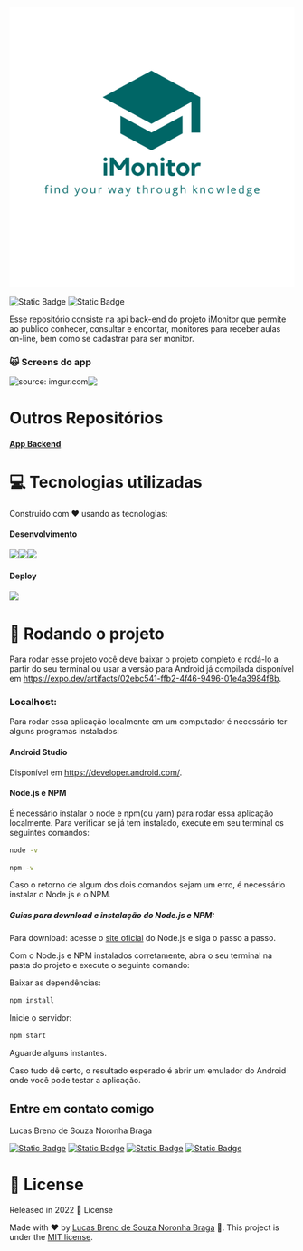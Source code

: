 ![](https://raw.githubusercontent.com/lucasbbs/iMonitor-backend/fa82741cef566db067831f00e4f4088f129415b0/Imonitor%20copy.svg)

![Static Badge](https://img.shields.io/badge/version-1.0.0-blue.svg)
![Static Badge](https://img.shields.io/badge/License-MIT-yellow.svg)

Esse repositório consiste na api back-end do projeto iMonitor que permite ao publico conhecer, consultar e encontar, monitores para receber aulas on-line, bem como se cadastrar para ser monitor.

### :scream_cat: Screens do app

<div style="display: flex; flex-direction: 'row'; align-items: 'center';">
   <img src="https://i.imgur.com/c4dWzLN.gif" title="source: imgur.com" /><img src="https://github.com/lucasbbs/iMonitor-Backend/blob/master/file.gif?raw=true" />
</div>

# Outros Repositórios

#### <a href="https://github.com/lucasbbs/iMonitor-backend">App Backend</a>

# :computer: Tecnologias utilizadas

Construido com :heart: usando as tecnologias:

#### Desenvolvimento

<div style="display: flex; flex-direction: 'row'; align-items: 'center';">
<a href="https://www.typescriptlang.org"><img src="https://cdn.jsdelivr.net/gh/devicons/devicon/icons/typescript/typescript-original.svg" width="40px"  /></a>
<a href="https://reactnative.dev
"><img src="https://cdn.jsdelivr.net/gh/devicons/devicon/icons/react/react-original.svg" width="40px" /></a>
<a href="https://www.expo.dev/"><img src="https://inceptum-stor.icons8.com/TErRc1E6L9wX/expoicon.jpg" width="40px" /></a>

   </div>

#### Deploy

<a href="https://www.expo.dev/"><img src="https://inceptum-stor.icons8.com/TErRc1E6L9wX/expoicon.jpg" width="40px" /></a>

# :construction_worker: Rodando o projeto

Para rodar esse projeto você deve baixar o projeto completo e rodá-lo a partir do seu terminal ou usar a versão para Android já compilada disponível em https://expo.dev/artifacts/02ebc541-ffb2-4f46-9496-01e4a3984f8b.

### Localhost:

Para rodar essa aplicação localmente em um computador é necessário ter alguns programas instalados:

#### Android Studio

Disponível em https://developer.android.com/.

#### Node.js e NPM

É necessário instalar o node e npm(ou yarn) para rodar essa aplicação localmente. Para verificar se já tem instalado, execute em seu terminal os seguintes comandos:

```sh
node -v
```

```sh
npm -v
```

Caso o retorno de algum dos dois comandos sejam um erro, é necessário instalar o Node.js e o NPM.

##### Guias para download e instalação do Node.js e NPM:

Para download: acesse o [site oficial](https://nodejs.org/en/) do Node.js e siga o passo a passo.

Com o Node.js e NPM instalados corretamente, abra o seu terminal na pasta do projeto e execute o seguinte comando:

Baixar as dependências:

```sh
npm install
```

Inicie o servidor:

```sh
npm start
```

Aguarde alguns instantes.

Caso tudo dê certo, o resultado esperado é abrir um emulador do Android onde você pode testar a aplicação.

## Entre em contato comigo

Lucas Breno de Souza Noronha Braga

[![Static Badge](https://img.shields.io/badge/WhatsApp-25D366?style=for-the-badge&logo=whatsapp&logoColor=white)](https://api.whatsapp.com/send?phone=12267247739)
[![Static Badge](https://img.shields.io/badge/Microsoft_Outlook-0078D4?style=for-the-badge&logo=microsoft-outlook&logoColor=white)](mailto:lucasbbs@live.fr)
[![Static Badge](https://img.shields.io/badge/GitHub-100000?style=for-the-badge&logo=github&logoColor=white)](https://github.com/lucasbbs/)
[![Static Badge](https://img.shields.io/badge/LinkedIn-0077B5?style=for-the-badge&logo=linkedin&logoColor=white)](https://linkedin.com/in/lucasbbs/)

# :closed_book: License

Released in 2022 :closed_book: License

Made with :heart: by [Lucas Breno de Souza Noronha Braga](https://github.com/lucasbbs) 🚀.
This project is under the [MIT license](https://github.com/lucasbbs/iMonitor-Backend/master/LICENSE).

